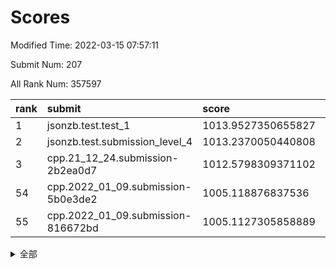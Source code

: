 # Scores

Modified Time: 2022-03-15 07:57:11

Submit Num: 207

All Rank Num: 357597

| rank |               submit               |       score        |       sigma        | pk_num |
| :--- | :--------------------------------- | :----------------- | :----------------- | :----- |
| 1    | jsonzb.test.test_1                 | 1013.9527350655827 | 0.8323872048667117 | 6907   |
| 2    | jsonzb.test.submission_level_4     | 1013.2370050440808 | 0.7885339823194981 | 6910   |
| 3    | cpp.21_12_24.submission-2b2ea0d7   | 1012.5798309371102 | 0.8126095090913561 | 6915   |
| 54   | cpp.2022_01_09.submission-5b0e3de2 | 1005.118876837536  | 0.7163091859259415 | 6907   |
| 55   | cpp.2022_01_09.submission-816672bd | 1005.1127305858889 | 0.7245308450973451 | 6911   |


<details>
<summary>全部</summary>

| rank |                 submit                 |       score        |       sigma        | pk_num |
| :--- | :------------------------------------- | :----------------- | :----------------- | :----- |
| 1    | jsonzb.test.test_1                     | 1013.9527350655827 | 0.8323872048667117 | 6907   |
| 2    | jsonzb.test.submission_level_4         | 1013.2370050440808 | 0.7885339823194981 | 6910   |
| 3    | cpp.21_12_24.submission-2b2ea0d7       | 1012.5798309371102 | 0.8126095090913561 | 6915   |
| 4    | gobigger.level_3.submission_level_3_35 | 1011.8652266034816 | 0.7722213179266124 | 6910   |
| 5    | gobigger.level_3.submission_level_3_2  | 1011.366937737634  | 0.7744429296597852 | 6913   |
| 6    | gobigger.level_3.submission_level_3_22 | 1011.1531607029386 | 0.7582878922885181 | 6908   |
| 7    | gobigger.level_3.submission_level_3_24 | 1011.1053831803406 | 0.774577254568753  | 6912   |
| 8    | gobigger.level_3.submission_level_3_6  | 1011.104775714421  | 0.814431027341996  | 6910   |
| 9    | gobigger.level_3.submission_level_3_45 | 1011.0123988429401 | 0.7605207720931205 | 6911   |
| 10   | gobigger.level_3.submission_level_3_18 | 1010.943502630454  | 0.7740475339309245 | 6913   |
| 11   | gobigger.level_3.submission_level_3_21 | 1010.8918586085027 | 0.7546267260565386 | 6910   |
| 12   | gobigger.level_3.submission_level_3_16 | 1010.891186843671  | 0.7840656045570045 | 6911   |
| 13   | gobigger.level_3.submission_level_3_15 | 1010.8576728864111 | 0.7736364224820812 | 6907   |
| 14   | gobigger.level_3.submission_level_3_8  | 1010.8515717749141 | 0.761020189539253  | 6912   |
| 15   | gobigger.level_3.submission_level_3_38 | 1010.8079773682122 | 0.7639535028251763 | 6915   |
| 16   | gobigger.level_3.submission_level_3_41 | 1010.7347388702999 | 0.7724569337175655 | 6913   |
| 17   | gobigger.level_3.submission_level_3_12 | 1010.6894394469796 | 0.7719370058062407 | 6909   |
| 18   | gobigger.level_3.submission_level_3_20 | 1010.6100175471387 | 0.7903891121284778 | 6911   |
| 19   | gobigger.level_3.submission_level_3_36 | 1010.6029366142986 | 0.7567737544268838 | 6912   |
| 20   | gobigger.level_3.submission_level_3_28 | 1010.5731847358509 | 0.7707149499210901 | 6908   |
| 21   | gobigger.level_3.submission_level_3_37 | 1010.5337142256592 | 0.7631073327523    | 6909   |
| 22   | gobigger.level_3.submission_level_3_47 | 1010.3750016529789 | 0.7858265067370347 | 6912   |
| 23   | gobigger.level_3.submission_level_3_33 | 1010.3710373826576 | 0.7573573137262196 | 6910   |
| 24   | gobigger.level_3.submission_level_3_48 | 1010.3709035214475 | 0.7762611803374011 | 6913   |
| 25   | gobigger.level_3.submission_level_3_1  | 1010.3632411226152 | 0.7627399000707422 | 6910   |
| 26   | gobigger.level_3.submission_level_3_4  | 1010.330955130016  | 0.77851283668586   | 6909   |
| 27   | gobigger.level_3.submission_level_3_29 | 1010.309730365277  | 0.7562354130851966 | 6909   |
| 28   | gobigger.level_3.submission_level_3_31 | 1010.3082210835988 | 0.7410195192269756 | 6911   |
| 29   | gobigger.level_3.submission_level_3_19 | 1010.2389946547291 | 0.744820256025824  | 6910   |
| 30   | gobigger.level_3.submission_level_3_17 | 1010.2262932691001 | 0.7615433411476269 | 6907   |
| 31   | gobigger.level_3.submission_level_3_43 | 1010.2034301590371 | 0.770526858676093  | 6908   |
| 32   | gobigger.level_3.submission_level_3_49 | 1010.1899027342427 | 0.7652309372769575 | 6912   |
| 33   | gobigger.level_3.submission_level_3_5  | 1009.9475275969995 | 0.7660885131240563 | 6912   |
| 34   | gobigger.level_3.submission_level_3_25 | 1009.9216437910204 | 0.7466816681682449 | 6912   |
| 35   | gobigger.level_3.submission_level_3_14 | 1009.9097748712069 | 0.7401903103418421 | 6912   |
| 36   | gobigger.level_3.submission_level_3_3  | 1009.7849061764674 | 0.7469483373654846 | 6910   |
| 37   | gobigger.level_3.submission_level_3_27 | 1009.7805551528842 | 0.7735416864402204 | 6913   |
| 38   | gobigger.level_3.submission_level_3_30 | 1009.7768638175467 | 0.7714781631408449 | 6913   |
| 39   | gobigger.level_3.submission_level_3_23 | 1009.7354590167221 | 0.7434888864641711 | 6912   |
| 40   | gobigger.level_3.submission_level_3_10 | 1009.7191001556632 | 0.7445432296119211 | 6909   |
| 41   | gobigger.level_3.submission_level_3_9  | 1009.6920305167085 | 0.7447798446887157 | 6910   |
| 42   | gobigger.level_3.submission_level_3_40 | 1009.5944243120437 | 0.7645751560488494 | 6906   |
| 43   | gobigger.level_3.submission_level_3_39 | 1009.4509732360161 | 0.7284641588762139 | 6909   |
| 44   | gobigger.level_3.submission_level_3_44 | 1009.3043235029637 | 0.7652548611794628 | 6910   |
| 45   | gobigger.level_3.submission_level_3_11 | 1009.1625436732373 | 0.7540528563522526 | 6911   |
| 46   | gobigger.level_3.submission_level_3_26 | 1009.0924579418153 | 0.7464153343548742 | 6910   |
| 47   | gobigger.level_3.submission_level_3_42 | 1009.0005289266694 | 0.744062057850064  | 6909   |
| 48   | gobigger.level_3.submission_level_3_46 | 1008.9261680714186 | 0.767525390218385  | 6913   |
| 49   | gobigger.level_3.submission_level_3_34 | 1008.8733495732904 | 0.7597879357748702 | 6908   |
| 50   | gobigger.level_3.submission_level_3_13 | 1008.7785252712346 | 0.7252641410096142 | 6909   |
| 51   | gobigger.level_3.submission_level_3_7  | 1008.5610536327914 | 0.7356143615685267 | 6909   |
| 52   | gobigger.level_3.submission_level_3_32 | 1008.4881591274635 | 0.7479728095565591 | 6910   |
| 53   | gobigger.level_3.submission_level_3_0  | 1007.318997071831  | 0.7506231163572997 | 6912   |
| 54   | cpp.2022_01_09.submission-5b0e3de2     | 1005.118876837536  | 0.7163091859259415 | 6907   |
| 55   | cpp.2022_01_09.submission-816672bd     | 1005.1127305858889 | 0.7245308450973451 | 6911   |
| 56   | gobigger.level_1.submission_level_1_13 | 1004.9265716710635 | 0.7258321170021745 | 6908   |
| 57   | gobigger.level_1.submission_level_1_2  | 1004.492511158431  | 0.72859428757531   | 6912   |
| 58   | gobigger.level_1.submission_level_1_1  | 1004.4914872480578 | 0.7198906722800144 | 6905   |
| 59   | gobigger.level_1.submission_level_1_17 | 1004.2329430411222 | 0.7241635592299952 | 6911   |
| 60   | gobigger.level_1.submission_level_1_35 | 1004.2295743875272 | 0.722327631069305  | 6910   |
| 61   | gobigger.level_1.submission_level_1_32 | 1004.1890298358053 | 0.7372048123103841 | 6909   |
| 62   | gobigger.level_1.submission_level_1_9  | 1004.1496619057074 | 0.7081215476238792 | 6912   |
| 63   | gobigger.level_1.submission_level_1_16 | 1004.1162955070067 | 0.7313920104783168 | 6914   |
| 64   | gobigger.level_1.submission_level_1_5  | 1004.0461492360191 | 0.7122042330431364 | 6908   |
| 65   | gobigger.level_1.submission_level_1_11 | 1003.9264083306269 | 0.7121554123085992 | 6907   |
| 66   | gobigger.level_1.submission_level_1_34 | 1003.8156183984926 | 0.7212969648184369 | 6906   |
| 67   | gobigger.level_1.submission_level_1_19 | 1003.809214274934  | 0.7268781125101508 | 6912   |
| 68   | gobigger.level_1.submission_level_1_24 | 1003.7517267181369 | 0.7218493740833868 | 6912   |
| 69   | gobigger.level_1.submission_level_1_4  | 1003.7089235952566 | 0.7061804825275231 | 6908   |
| 70   | gobigger.level_1.submission_level_1_7  | 1003.6066728670501 | 0.7119145724625856 | 6910   |
| 71   | gobigger.level_1.submission_level_1_29 | 1003.5365676466812 | 0.7109816175082689 | 6910   |
| 72   | gobigger.level_1.submission_level_1_26 | 1003.502908971124  | 0.7087668245364526 | 6911   |
| 73   | gobigger.level_1.submission_level_1_48 | 1003.4717882753705 | 0.7149191304655711 | 6906   |
| 74   | gobigger.level_1.submission_level_1_47 | 1003.4401408574009 | 0.7023764012546762 | 6913   |
| 75   | gobigger.level_1.submission_level_1_46 | 1003.25943248249   | 0.7063850433421158 | 6911   |
| 76   | gobigger.level_1.submission_level_1_20 | 1003.229019790015  | 0.7112967546487606 | 6906   |
| 77   | gobigger.level_1.submission_level_1_40 | 1003.2041628552184 | 0.7048516320751147 | 6910   |
| 78   | gobigger.level_1.submission_level_1_27 | 1003.1627963892049 | 0.7095131841697315 | 6909   |
| 79   | gobigger.level_1.submission_level_1_3  | 1003.139268611168  | 0.7024399145153472 | 6907   |
| 80   | gobigger.level_1.submission_level_1_36 | 1003.0658594652084 | 0.7111871465155947 | 6910   |
| 81   | gobigger.level_1.submission_level_1_42 | 1003.0640735814677 | 0.7183186069966955 | 6905   |
| 82   | gobigger.level_1.submission_level_1_41 | 1003.0596362909511 | 0.7287934085835658 | 6908   |
| 83   | gobigger.level_1.submission_level_1_25 | 1003.0520306829494 | 0.7274719754033803 | 6910   |
| 84   | gobigger.level_1.submission_level_1_15 | 1003.0456894409748 | 0.7175128396246357 | 6918   |
| 85   | gobigger.level_1.submission_level_1_28 | 1003.0387458236584 | 0.7192556733802655 | 6910   |
| 86   | gobigger.level_1.submission_level_1_31 | 1003.0363796886763 | 0.7224779750507997 | 6910   |
| 87   | gobigger.level_1.submission_level_1_14 | 1002.9334412091549 | 0.7144027722937683 | 6909   |
| 88   | gobigger.level_1.submission_level_1_37 | 1002.9228085758832 | 0.7307814615592103 | 6911   |
| 89   | gobigger.level_1.submission_level_1_39 | 1002.8932405526818 | 0.7112708629084609 | 6910   |
| 90   | gobigger.level_1.submission_level_1_38 | 1002.8732547318566 | 0.7133393872289102 | 6907   |
| 91   | gobigger.level_1.submission_level_1_45 | 1002.8439772228697 | 0.7098486556748773 | 6908   |
| 92   | gobigger.level_1.submission_level_1_43 | 1002.7637856151225 | 0.7137245523968686 | 6912   |
| 93   | gobigger.level_1.submission_level_1_0  | 1002.7118729744975 | 0.7130723720740034 | 6908   |
| 94   | gobigger.level_1.submission_level_1_22 | 1002.6645912395016 | 0.7139981791914753 | 6911   |
| 95   | gobigger.level_1.submission_level_1_8  | 1002.6513136386927 | 0.7207562987821164 | 6907   |
| 96   | gobigger.level_1.submission_level_1_33 | 1002.6496634777016 | 0.7130921080199761 | 6910   |
| 97   | gobigger.level_1.submission_level_1_21 | 1002.6389300822483 | 0.7214669167206615 | 6909   |
| 98   | gobigger.level_1.submission_level_1_6  | 1002.5481942463991 | 0.7123303386981319 | 6913   |
| 99   | gobigger.level_1.submission_level_1_30 | 1002.5144779571564 | 0.7132953299237254 | 6911   |
| 100  | gobigger.level_1.submission_level_1_18 | 1002.4415287566699 | 0.7073162323977313 | 6909   |
| 101  | gobigger.level_1.submission_level_1_44 | 1002.4350755700644 | 0.7072828287623162 | 6914   |
| 102  | gobigger.level_1.submission_level_1_49 | 1002.3446700289833 | 0.7100945057850052 | 6911   |
| 103  | gobigger.level_1.submission_level_1_10 | 1002.2635008270709 | 0.714784415148526  | 6909   |
| 104  | gobigger.level_1.submission_level_1_23 | 1002.0044450339516 | 0.7196722009153365 | 6908   |
| 105  | gobigger.level_1.submission_level_1_12 | 1001.9931240379032 | 0.7179540798138456 | 6908   |
| 106  | gobigger.random.submission_random_21   | 997.1750720164255  | 0.7150872697399343 | 6908   |
| 107  | gobigger.random.submission_random_17   | 997.1125633022154  | 0.7039809966999292 | 6912   |
| 108  | gobigger.random.submission_random_39   | 997.0041029341832  | 0.7022030893872634 | 6911   |
| 109  | gobigger.random.submission_random_33   | 996.870138080383   | 0.703474551410952  | 6908   |
| 110  | gobigger.random.submission_random_13   | 996.8578978910456  | 0.7125125209674555 | 6913   |
| 111  | gobigger.random.submission_random_19   | 996.7545508712593  | 0.7091139439496882 | 6908   |
| 112  | gobigger.random.submission_random_28   | 996.6981351048717  | 0.705597286036195  | 6912   |
| 113  | gobigger.random.submission_random_10   | 996.622619879277   | 0.71577962055049   | 6910   |
| 114  | gobigger.random.submission_random_3    | 996.6028730225149  | 0.7075423939328396 | 6911   |
| 115  | gobigger.random.submission_random_22   | 996.5895045596827  | 0.7093784016261525 | 6907   |
| 116  | gobigger.random.submission_random_36   | 996.5025744239462  | 0.7029136539459131 | 6909   |
| 117  | gobigger.random.submission_random_16   | 996.4925969995933  | 0.7210866910062059 | 6911   |
| 118  | gobigger.random.submission_random_42   | 996.4517602533476  | 0.7137915176393781 | 6912   |
| 119  | gobigger.random.submission_random_34   | 996.360684379453   | 0.7139837012323894 | 6912   |
| 120  | gobigger.random.submission_random_12   | 996.3333947318486  | 0.7169348300104267 | 6909   |
| 121  | gobigger.random.submission_random_20   | 996.3215405442784  | 0.7083489495495209 | 6910   |
| 122  | gobigger.random.submission_random_45   | 996.2701988581805  | 0.7160102176546262 | 6909   |
| 123  | gobigger.random.submission_random_0    | 996.2459507813538  | 0.7053986257611015 | 6905   |
| 124  | gobigger.random.submission_random_14   | 996.0622030002922  | 0.7184532064100705 | 6912   |
| 125  | gobigger.random.submission_random_31   | 996.0467966796948  | 0.7147391721988974 | 6912   |
| 126  | gobigger.random.submission_random_44   | 996.0351684369397  | 0.7118801014015883 | 6913   |
| 127  | gobigger.random.submission_random_43   | 996.0172417294508  | 0.7139407801944884 | 6909   |
| 128  | gobigger.random.submission_random_29   | 995.9941888959091  | 0.7149591336332547 | 6911   |
| 129  | gobigger.random.submission_random_35   | 995.978331971685   | 0.7153146812922918 | 6912   |
| 130  | gobigger.random.submission_random_8    | 995.9782979815013  | 0.7146928952652755 | 6911   |
| 131  | gobigger.random.submission_random_23   | 995.9692395206959  | 0.6948410552701345 | 6911   |
| 132  | gobigger.random.submission_random_15   | 995.877487964028   | 0.7248742417022221 | 6909   |
| 133  | gobigger.random.submission_random_26   | 995.8719280491428  | 0.7040133602842913 | 6911   |
| 134  | gobigger.random.submission_random_40   | 995.8676678550336  | 0.7068523366822382 | 6910   |
| 135  | gobigger.random.submission_random_38   | 995.8230546748159  | 0.7186030076690426 | 6910   |
| 136  | gobigger.random.submission_random_30   | 995.7871783207958  | 0.7243843439007719 | 6909   |
| 137  | gobigger.random.submission_random_4    | 995.7605120897967  | 0.6999839147793961 | 6914   |
| 138  | gobigger.random.submission_random_7    | 995.7309767853636  | 0.7279999321562124 | 6914   |
| 139  | gobigger.random.submission_random_18   | 995.6578444177634  | 0.7267988755182409 | 6907   |
| 140  | gobigger.random.submission_random_25   | 995.6190717035495  | 0.7034842733922085 | 6910   |
| 141  | gobigger.random.submission_random_49   | 995.5897701009568  | 0.7165654378065812 | 6904   |
| 142  | gobigger.random.submission_random_9    | 995.4997312007804  | 0.7201927322248984 | 6905   |
| 143  | gobigger.random.submission_random_48   | 995.4986353409208  | 0.703378366984639  | 6911   |
| 144  | gobigger.random.submission_random_37   | 995.451643302429   | 0.6983950768720104 | 6916   |
| 145  | gobigger.random.submission_random_32   | 995.4324591349016  | 0.7199948905385373 | 6912   |
| 146  | gobigger.random.submission_random_6    | 995.3947446102316  | 0.7099961218328826 | 6909   |
| 147  | gobigger.random.submission_random_5    | 995.3069081272093  | 0.712294324196014  | 6910   |
| 148  | gobigger.random.submission_random_2    | 995.3048637889895  | 0.7124795641058898 | 6910   |
| 149  | gobigger.random.submission_random_46   | 995.2341118089781  | 0.7105409601925351 | 6914   |
| 150  | gobigger.random.submission_random_41   | 995.2027601386509  | 0.7052185048123145 | 6913   |
| 151  | gobigger.random.submission_random_27   | 995.1995134926368  | 0.7118085887972065 | 6907   |
| 152  | gobigger.random.submission_random_24   | 995.1992801642638  | 0.7105053917856015 | 6908   |
| 153  | gobigger.random.submission_random_47   | 995.1468106119456  | 0.718103423450357  | 6910   |
| 154  | gobigger.random.submission_random_1    | 995.1304657385302  | 0.7124657813763189 | 6912   |
| 155  | gobigger.random.submission_random_11   | 994.8256625729268  | 0.710688822803382  | 6905   |
| 156  | gobigger.level_2.submission_level_2_33 | 994.172154321321   | 0.7298237852370675 | 6913   |
| 157  | gobigger.level_2.submission_level_2_10 | 993.719261739375   | 0.7279494036080825 | 6907   |
| 158  | gobigger.level_2.submission_level_2_20 | 993.5813671034315  | 0.7348340114993952 | 6908   |
| 159  | gobigger.level_2.submission_level_2_46 | 993.542272685996   | 0.7289208498889199 | 6901   |
| 160  | gobigger.level_2.submission_level_2_2  | 993.5349029454949  | 0.7263521610931026 | 6909   |
| 161  | gobigger.level_2.submission_level_2_48 | 993.4366192594996  | 0.732701597889935  | 6910   |
| 162  | gobigger.level_2.submission_level_2_41 | 993.2788187557053  | 0.7453786566416265 | 6906   |
| 163  | gobigger.level_2.submission_level_2_28 | 993.1318249928385  | 0.7398114121982654 | 6911   |
| 164  | gobigger.level_2.submission_level_2_45 | 993.097190950587   | 0.7233262562858319 | 6910   |
| 165  | gobigger.level_2.submission_level_2_23 | 992.9244951460065  | 0.7338150856142184 | 6911   |
| 166  | gobigger.level_2.submission_level_2_47 | 992.8350334850911  | 0.7488765918591791 | 6913   |
| 167  | gobigger.level_2.submission_level_2_44 | 992.7589539796837  | 0.7305968247104638 | 6913   |
| 168  | gobigger.level_2.submission_level_2_11 | 992.7255482075699  | 0.7362088492181302 | 6912   |
| 169  | gobigger.level_2.submission_level_2_27 | 992.6477544526804  | 0.7533930331229647 | 6912   |
| 170  | gobigger.level_2.submission_level_2_16 | 992.6109401772687  | 0.7432192142369184 | 6914   |
| 171  | gobigger.level_2.submission_level_2_19 | 992.5921515622606  | 0.7405053780502954 | 6910   |
| 172  | gobigger.level_2.submission_level_2_24 | 992.5315832368574  | 0.7483627167710547 | 6910   |
| 173  | gobigger.level_2.submission_level_2_42 | 992.5132972778719  | 0.7535668012250899 | 6914   |
| 174  | gobigger.level_2.submission_level_2_22 | 992.5101568462757  | 0.7352172241368197 | 6913   |
| 175  | gobigger.level_2.submission_level_2_35 | 992.296703917303   | 0.7535666496932962 | 6909   |
| 176  | gobigger.level_2.submission_level_2_17 | 992.2540604496606  | 0.7567981753875295 | 6909   |
| 177  | gobigger.level_2.submission_level_2_34 | 992.2226675544706  | 0.7360564243839403 | 6912   |
| 178  | gobigger.level_2.submission_level_2_31 | 992.1788129454945  | 0.7403192725927991 | 6915   |
| 179  | gobigger.level_2.submission_level_2_15 | 992.129194747191   | 0.7349543864036612 | 6912   |
| 180  | gobigger.level_2.submission_level_2_7  | 992.1164737155352  | 0.7459863467162801 | 6910   |
| 181  | gobigger.level_2.submission_level_2_25 | 992.0609248254997  | 0.7784687636635194 | 6911   |
| 182  | gobigger.level_2.submission_level_2_29 | 992.0339463874091  | 0.7458194833657706 | 6915   |
| 183  | gobigger.level_2.submission_level_2_30 | 991.8864693976539  | 0.7508375827711308 | 6909   |
| 184  | gobigger.level_2.submission_level_2_13 | 991.8367213847628  | 0.7301084174458803 | 6912   |
| 185  | gobigger.level_2.submission_level_2_12 | 991.8347190118985  | 0.7440381751665424 | 6911   |
| 186  | gobigger.level_2.submission_level_2_6  | 991.7865298737865  | 0.7434665097956367 | 6904   |
| 187  | gobigger.level_2.submission_level_2_39 | 991.779783070288   | 0.7481156207974645 | 6912   |
| 188  | gobigger.level_2.submission_level_2_14 | 991.6974529125331  | 0.759171096278214  | 6907   |
| 189  | gobigger.level_2.submission_level_2_36 | 991.6708201609102  | 0.7417860442704959 | 6907   |
| 190  | gobigger.level_2.submission_level_2_49 | 991.6628169864699  | 0.7584408126700578 | 6910   |
| 191  | gobigger.level_2.submission_level_2_43 | 991.5085940448992  | 0.7573891954062012 | 6911   |
| 192  | gobigger.level_2.submission_level_2_4  | 991.3584375070246  | 0.7402265277428896 | 6915   |
| 193  | gobigger.level_2.submission_level_2_40 | 991.2895117929452  | 0.7558837939813711 | 6909   |
| 194  | gobigger.level_2.submission_level_2_21 | 991.2287693670941  | 0.7560837554227572 | 6908   |
| 195  | gobigger.level_2.submission_level_2_0  | 991.2155526244082  | 0.7545062436361635 | 6915   |
| 196  | gobigger.level_2.submission_level_2_1  | 991.1805886377205  | 0.780291305016774  | 6906   |
| 197  | gobigger.level_2.submission_level_2_37 | 991.1031536842883  | 0.7526507380854425 | 6903   |
| 198  | gobigger.level_2.submission_level_2_32 | 991.0834778624784  | 0.7435899716056312 | 6914   |
| 199  | gobigger.level_2.submission_level_2_8  | 991.0630444210522  | 0.7486077438825721 | 6908   |
| 200  | gobigger.level_2.submission_level_2_38 | 991.0054475379147  | 0.7519102350673209 | 6911   |
| 201  | gobigger.level_2.submission_level_2_5  | 990.9987123046801  | 0.7566736554032981 | 6910   |
| 202  | gobigger.level_2.submission_level_2_3  | 990.6540607365521  | 0.7442836047506869 | 6910   |
| 203  | gobigger.level_2.submission_level_2_18 | 990.1633399449     | 0.7789365214419608 | 6910   |
| 204  | gobigger.level_2.submission_level_2_26 | 990.0140652044822  | 0.7548437658272698 | 6905   |
| 205  | gobigger.level_2.submission_level_2_9  | 989.3024948336661  | 0.7489160593540067 | 6907   |
| 206  | gobigger.none.submission_none_0        | 976.7720945869197  | 1.390832904100133  | 6911   |
| 207  | gobigger.none.submission_none_1        | 974.9834100234144  | 1.5300186296654998 | 6911   |

</details>